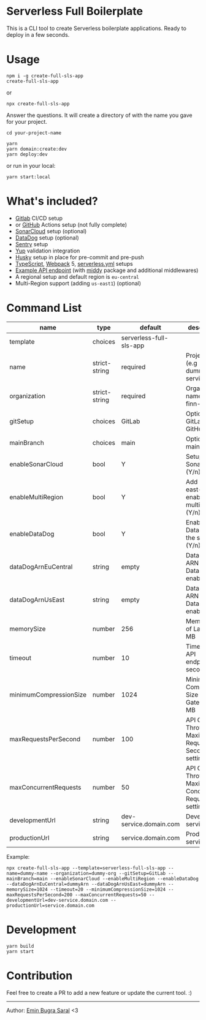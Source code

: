 # Serverless Full Boilerplate

This is a CLI tool to create Serverless boilerplate applications. Ready to deploy in a few seconds.

# Usage

```
npm i -g create-full-sls-app
create-full-sls-app
```

or

```
npx create-full-sls-app
```

Answer the questions. It will create a directory of with the name you gave for your project.

`cd your-project-name`

```
yarn
yarn domain:create:dev
yarn deploy:dev
```

or run in your local:

`yarn start:local`

# What's included?

- [Gitlab](https://www.gitlab.com) CI/CD setup
- or [GitHub](https://www.github.com) Actions setup (not fully complete)
- [SonarCloud](https://www.sonarcloud.io) setup (optional)
- [DataDog](https://www.datadoghq.com/) setup (optional)
- [Sentry](https://www.sentry.io) setup
- [Yup](https://www.npmjs.com/package/yup) validation integration
- [Husky](https://github.com/typicode/husky) setup in place for pre-commit and pre-push
- [TypeScript](https://www.typescriptlang.org/), [Webpack](https://webpack.js.org/) 5, [serverless.yml](https://www.serverless.com/framework/docs/providers/aws/guide/serverless.yml) setups
- [Example API endpoint](https://github.com/ebsaral/create-full-sls-app/blob/1.4.0/templates/serverless-full-sls-app/src/handlers/status/index.ts) (with [middy](https://www.npmjs.com/package/middy) package and additional middlewares)
- A regional setup and default region is `eu-central`
- Multi-Region support (adding `us-east1`) (optional)

# Command List

| name                   | type          | default                 | description                                                |
| ---------------------- | ------------- | ----------------------- | ---------------------------------------------------------- |
| template               | choices       | serverless-full-sls-app |                                                            |
| name                   | strict-string | required                | Project name (e.g dummy-service)                           |
| organization           | strict-string | required                | Organization name (e.g finn-auto)                          |
| gitSetup               | choices       | GitLab                  | Options: GitLab, GitHub                                    |
| mainBranch             | choices       | main                    | Options: main, master                                      |
| enableSonarCloud       | bool          | Y                       | Setup SonarCloud (Y/n)                                     |
| enableMultiRegion      | bool          | Y                       | Add us-east-1 and enable multi-region (Y/n)                |
| enableDataDog          | bool          | Y                       | Enable DataDog in the setup (Y/n)                          |
| dataDogArnEuCentral    | string        | empty                   | DataDog EU ARN (only if DataDog is enabled)                |
| dataDogArnUsEast       | string        | empty                   | DataDog US ARN (only if DataDog is enabled)                |
| memorySize             | number        | 256                     | Memory Size of Lambda in MB                                |
| timeout                | number        | 10                      | Timeout of API endpoints in seconds                        |
| minimumCompressionSize | number        | 1024                    | Minimum Compression Size of API Gateway in MB              |
| maxRequestsPerSecond   | number        | 100                     | API Gateway Throttling Maximum Requests Per Second setting |
| maxConcurrentRequests  | number        | 50                      | API Gateway Throttling Maximum Concurrent Requests setting |
| developmentUrl         | string        | dev-service.domain.com  | Development service URL                                    |
| productionUrl          | string        | service.domain.com      | Production service URL                                     |

Example:

```
npx create-full-sls-app --template=serverless-full-sls-app --name=dummy-name --organization=dummy-org --gitSetup=GitLab --mainBranch=main --enableSonarCloud --enableMultiRegion --enableDataDog --dataDogArnEuCentral=dummyArn --dataDogArnUsEast=dummyArn --memorySize=1024 --timeout=20 --minimumCompressionSize=1024 --maxRequestsPerSecond=200 --maxConcurrentRequests=50 --developmentUrl=dev-service.domain.com --productionUrl=service.domain.com
```

# Development

```
yarn build
yarn start
```

# Contribution

Feel free to create a PR to add a new feature or update the current tool. :)

---

Author: [Emin Bugra Saral](https://www.saral.dev) <3
